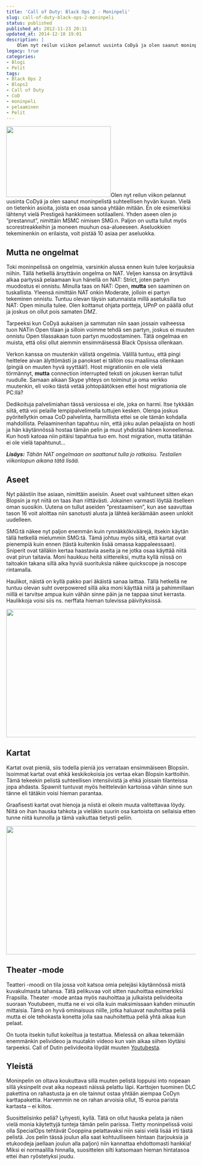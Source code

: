 ```yaml
---
title: 'Call of Duty: Black Ops 2 - Moninpeli'
slug: call-of-duty-black-ops-2-moninpeli
status: published
published_at: 2012-11-23 20:11
updated_at: 2014-12-10 19:01
description: |
    Olen nyt reilun viikon pelannut uusinta CoDyä ja olen saanut moninpelistä suhteellisen hyvän kuvan. Vielä on tietenkin asioita, joista en osaa sanoa yhtään mitään. En ole esimerkiksi lähtenyt vielä Prestigeä hankkimeen sotilaalleni. Yhden aseen olen jo ”prestannut”, nimittäin MSMC nimisen SMG:n. Paljon on uutta tullut myös scorestreakkeihin ja moneen muuhun osa-alueeseen. Aseluokkien tekeminenkin on erilaista,… Jatka lukemista Call of Duty: Black Ops 2 – Moninpeli
legacy: true
categories:
- Blogi
- Pelit
tags:
- Black Ops 2
- Blops2
- Call of Duty
- CoD
- moninpeli
- pelaaminen
- Pelit
---
```


<p><a href="https://cdn.markokaartinen.net/uploads/2012/11/blops2_3.jpg"><img loading="lazy" decoding="async" class="alignright  wp-image-3602" title="Black Ops 2" src="https://cdn.markokaartinen.net/uploads/2012/11/blops2_3.jpg" alt="" width="278" height="188" /></a>Olen nyt reilun viikon pelannut uusinta CoDyä ja olen saanut moninpelistä suhteellisen hyvän kuvan. Vielä on tietenkin asioita, joista en osaa sanoa yhtään mitään. En ole esimerkiksi lähtenyt vielä Prestigeä hankkimeen sotilaalleni. Yhden aseen olen jo &#8221;prestannut&#8221;, nimittäin MSMC nimisen SMG:n. Paljon on uutta tullut myös scorestreakkeihin ja moneen muuhun osa-alueeseen. Aseluokkien tekeminenkin on erilaista, voit pistää 10 asiaa per aseluokka.<br />
<!--more--></p>
<h2>Mutta ne ongelmat</h2>
<p>Toki moninpelissä on ongelmia, varsinkin alussa ennen kuin tulee korjauksia niihin. Tällä hetkellä ärsyttävin ongelma on NAT. Veljen kanssa on ärsyttävä alkaa partyssä pelaamaan kun hänellä on NAT: Strict, joten partyn muodostus ei onnistu. Minulla taas on NAT: Open, <strong>mutta</strong> sen saaminen on tuskallista. Yleensä nimittäin NAT onkin Moderate, jolloin ei partyn tekeminen onnistu. Tuntuu olevan täysin satunnaista millä asetuksilla tuo NAT: Open minulla tulee. Olen koittanut ohjata portteja, UPnP on päällä ollut ja joskus on ollut pois samaten DMZ.</p>
<p>Tarpeeksi kun CoDyä aukaisen ja sammutan niin saan jossain vaiheessa tuon NATin Open tilaan ja silloin voimme tehdä sen partyn, joskus ei muuten onnistu Open tilassakaan tuon partyn muodostaminen. Tätä ongelmaa en muista, että olisi ollut aiemmin ensimmäisessä Black Opsissa ollenkaan.</p>
<p>Verkon kanssa on muutenkin välistä ongelmia. Välillä tuntuu, että pingi heittelee aivan älyttömästi ja panokset ei tällöin osu maaliinsa ollenkaan (pingiä on muuten hyvä syyttää!). Host migrationiin en ole vielä törmännyt, <strong>mutta</strong> connection interrupted teksti on jokusen kerran tullut ruudulle. Samaan aikaan Skype yhteys on toiminut ja oma verkko muutenkin, eli voiko tästä vetää johtopäätöksen ettei host migrationia ole PC:llä?</p>
<p>Dedikoituja palvelimiahan tässä versiossa ei ole, joka on harmi. Itse tykkään siitä, että voi pelaille lempipalvelimella tuttujen kesken. Olenpa joskus pyöritellytkin omaa CoD palvelinta, harmillista ettei se ole tämän kohdalla mahdollista. Pelaaminenhan tapahtuu niin, että joku aulan pelaajista on hosti ja hän käytännössä hostaa tämän pelin ja muut yhdistää hänen koneellensa. Kun hosti katoaa niin pitäisi tapahtua tuo em. host migration, mutta tätähän ei ole vielä tapahtunut&#8230;</p>
<p><em><strong>Lisäys:</strong> Tähän NAT ongelmaan on saattanut tulla jo ratkaisu. Testailen viikonlopun aikana tätä lisää.</em></p>
<h2>Aseet</h2>
<p>Nyt päästiin itse asiaan, nimittäin aseisiin. Aseet ovat vaihtuneet sitten ekan Blopsin ja nyt niitä on taas ihan riittävästi. Jokainen varmasti löytää itselleen oman suosikin. Uutena on tullut aseiden &#8221;prestaamisen&#8221;, kun ase saavuttaa tason 16 voit aloittaa niin sanotusti alusta ja lähteä keräämään aseen unlokit uudelleen.</p>
<p>SMG:tä näkee nyt paljon enemmän kuin rynnäkkökiväärejä, itsekin käytän tällä hetkellä mielummin SMG:tä. Tämä johtuu myös siitä, että kartat ovat pienempiä kuin ennen (tästä kuitenkin lisää omassa kappaleessaan). Sniperit ovat tälläkin kertaa haastavia aseita ja ne jotka osaa käyttää niitä ovat pirun taitavia. Moni haukkuu heitä xiittereiksi, mutta kyllä niissä on taitoakin takana sillä aika hyviä suorituksia näkee quickscope ja noscope rintamalla.</p>
<p>Haulikot, näistä on kyllä pakko pari äkäistä sanaa laittaa. Tällä hetkellä ne tuntuu olevan suht overpowered sillä aika moni käyttää niitä ja pahimmillaan niillä ei tarvitse ampua kuin vähän sinne päin ja ne tappaa sinut kerrasta. Haulikkoja voisi siis ns. nerffata hieman tulevissa päivityksissä.</p>
<p><a href="https://cdn.markokaartinen.net/uploads/2012/11/blops2_1.jpg"><img loading="lazy" decoding="async" class="aligncenter size-medium wp-image-3605" title="Black Ops 2" src="https://cdn.markokaartinen.net/uploads/2012/11/blops2_1-610x341.jpg" alt="" width="610" height="341" /></a></p>
<h2>Kartat</h2>
<p>Kartat ovat pieniä, siis todella pieniä jos verrataan ensimmäiseen Blopsiin. Isoimmat kartat ovat ehkä keskikokoisia jos vertaa ekan Blopsin karttoihin. Tämä tekeekin pelistä suhteellisen intensiivistä ja ehkä joissain tilanteissa jopa ahdasta. Spawnit tuntuvat myös heittelevän kartoissa vähän sinne sun tänne eli tätäkin voisi hieman parantaa.</p>
<p>Graafisesti kartat ovat hienoja ja niistä ei oikein muuta valitettavaa löydy. Niitä on ihan hauska tahkota ja vieläkin suurin osa kartoista on sellaisia etten tunne niitä kunnolla ja tämä vaikuttaa tietysti peliin.</p>
<p><a href="https://cdn.markokaartinen.net/uploads/2012/11/blops2_2.jpg"><img loading="lazy" decoding="async" class="aligncenter size-medium wp-image-3606" title="Black Ops 2" src="https://cdn.markokaartinen.net/uploads/2012/11/blops2_2-610x341.jpg" alt="" width="610" height="341" /></a></p>
<h2>Theater -mode</h2>
<p>Teatteri -moodi on tila jossa voit katsoa omia pelejäsi käytännössä mistä kuvakulmasta tahansa. Tätä pelikuvaa voit sitten nauhoittaa esimerkiksi Frapsilla. Theater -mode antaa myös nauhoittaa ja julkaista pelivideoita suoraan Youtubeen, mutta ne ei voi olla kuin maksimissaan kahden minuutin mittaisia. Tämä on hyvä ominaisuus niille, jotka haluavat nauhoittaa peliä mutta ei ole tehokasta konetta jolla saa nauhoitettua peliä yhtä aikaa kun pelaat.</p>
<p>On tuota itsekin tullut kokeiltua ja testattua. Mielessä on alkaa tekemään enemmänkin pelivideoo ja muutakin videoo kun vain aikaa siihen löytäisi tarpeeksi. Call of Dutin pelivideoita löydät muuten <a href="http://www.youtube.com/playlist?list=PL8ZdtsQQY_KbjkRZv-o2jd9hpANtGdpXy" target="_blank">Youtubesta</a>.</p>
<h2>Yleistä</h2>
<p>Moninpelin on oltava koukuttava sillä muuten pelistä loppuisi into nopeaan sillä yksinpelit ovat aika nopeasti näissä pelattu läpi. Karttojen tuominen DLC pakettina on rahastusta ja en ole tainnut ostaa yhtään aiempaa CoDyn karttapakettia. Harvemmin ne on rahan arvoisia ollut, 15 euroa parista kartasta &#8211; ei kiitos.</p>
<p>Suosittelisinko peliä? Lyhyesti, kyllä. Tätä on ollut hauska pelata ja näen vielä monia käytettyjä tunteja tämän pelin parissa. Tietty moninpelissä voisi olla SpecialOps tehtävät Cooppina pelattavaksi niin saisi vielä lisää irti tästä pelistä. Jos pelin tässä joulun alla saat kohtuulliseen hintaan (tarjouksia ja etukoodeja jaellaan joulun alla paljon) niin kannattaa ehdottomasti hankkia! Miksi ei normaalilla hinnalla, suosittelen silti katsomaan hieman hintatasoa ettei ihan ryöstetyksi joudu.</p>
